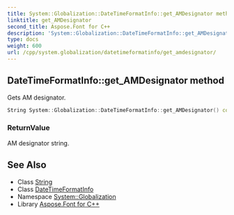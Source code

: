 ```yaml
---
title: System::Globalization::DateTimeFormatInfo::get_AMDesignator method
linktitle: get_AMDesignator
second_title: Aspose.Font for C++
description: 'System::Globalization::DateTimeFormatInfo::get_AMDesignator method. Gets AM designator in C++.'
type: docs
weight: 600
url: /cpp/system.globalization/datetimeformatinfo/get_amdesignator/
---
```

## DateTimeFormatInfo::get_AMDesignator method


Gets AM designator.

```cpp
String System::Globalization::DateTimeFormatInfo::get_AMDesignator() const
```


### ReturnValue

AM designator string.

## See Also

* Class [String](../../../system/string/)
* Class [DateTimeFormatInfo](../)
* Namespace [System::Globalization](../../)
* Library [Aspose.Font for C++](../../../)
